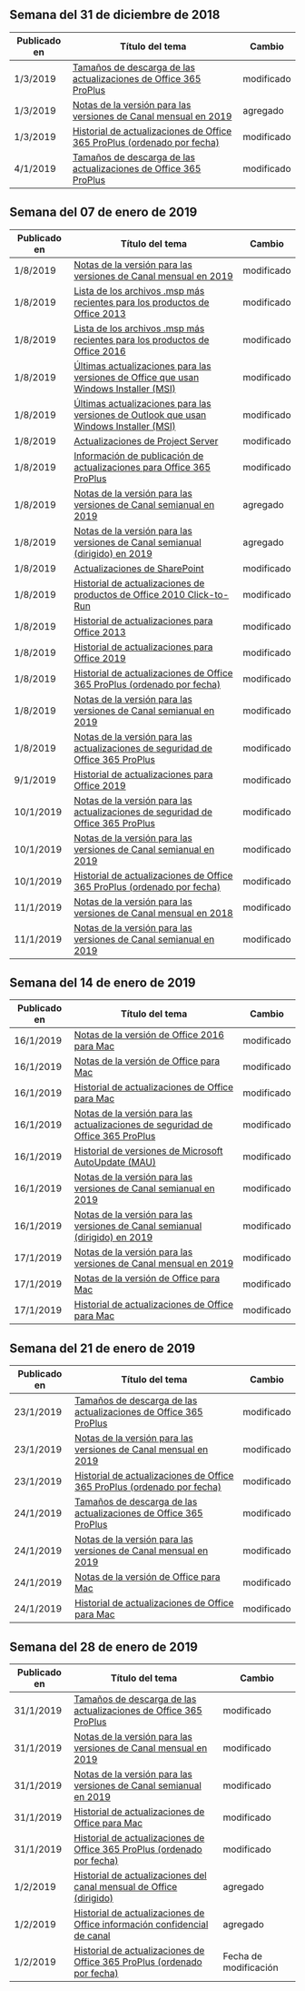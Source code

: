 <!-- This file is generated automatically each week. Changes made to this file will be overwritten.-->




## <a name="week-of-december-31-2018"></a>Semana del 31 de diciembre de 2018


| Publicado en |Título del tema | Cambio |
|------|------------|--------|
| 1/3/2019 | [Tamaños de descarga de las actualizaciones de Office 365 ProPlus](/OfficeUpdates/download-sizes-office365-proplus-updates) | modificado  |
| 1/3/2019 | [Notas de la versión para las versiones de Canal mensual en 2019](/OfficeUpdates/monthly-channel-2019) | agregado |
| 1/3/2019 | [Historial de actualizaciones de Office 365 ProPlus (ordenado por fecha)](/OfficeUpdates/update-history-office365-proplus-by-date) | modificado  |
| 4/1/2019 | [Tamaños de descarga de las actualizaciones de Office 365 ProPlus](/OfficeUpdates/download-sizes-office365-proplus-updates) | modificado  |


## <a name="week-of-january-07-2019"></a>Semana del 07 de enero de 2019


| Publicado en |Título del tema | Cambio |
|------|------------|--------|
| 1/8/2019 | [Notas de la versión para las versiones de Canal mensual en 2019](/OfficeUpdates/monthly-channel-2019) | modificado  |
| 1/8/2019 | [Lista de los archivos .msp más recientes para los productos de Office 2013](/OfficeUpdates/msp-files-office-2013) | modificado  |
| 1/8/2019 | [Lista de los archivos .msp más recientes para los productos de Office 2016](/OfficeUpdates/msp-files-office-2016) | modificado  |
| 1/8/2019 | [Últimas actualizaciones para las versiones de Office que usan Windows Installer (MSI)](/OfficeUpdates/office-updates-msi) | modificado  |
| 1/8/2019 | [Últimas actualizaciones para las versiones de Outlook que usan Windows Installer (MSI)](/OfficeUpdates/outlook-updates-msi) | modificado  |
| 1/8/2019 | [Actualizaciones de Project Server](/OfficeUpdates/project-server-updates) | modificado  |
| 1/8/2019 | [Información de publicación de actualizaciones para Office 365 ProPlus](/OfficeUpdates/release-notes-office365-proplus) | modificado  |
| 1/8/2019 | [Notas de la versión para las versiones de Canal semianual en 2019](/OfficeUpdates/semi-annual-channel-2019) | agregado |
| 1/8/2019 | [Notas de la versión para las versiones de Canal semianual (dirigido) en 2019](/OfficeUpdates/semi-annual-channel-targeted-2019) | agregado |
| 1/8/2019 | [Actualizaciones de SharePoint](/OfficeUpdates/sharepoint-updates) | modificado  |
| 1/8/2019 | [Historial de actualizaciones de productos de Office 2010 Click-to-Run](/OfficeUpdates/update-history-office-2010-click-to-run) | modificado  |
| 1/8/2019 | [Historial de actualizaciones para Office 2013](/OfficeUpdates/update-history-office-2013) | modificado  |
| 1/8/2019 | [Historial de actualizaciones para Office 2019](/OfficeUpdates/update-history-office-2019) | modificado  |
| 1/8/2019 | [Historial de actualizaciones de Office 365 ProPlus (ordenado por fecha)](/OfficeUpdates/update-history-office365-proplus-by-date) | modificado  |
| 1/8/2019 | [Notas de la versión para las versiones de Canal semianual en 2019](/OfficeUpdates/semi-annual-channel-2019) | modificado  |
| 1/8/2019 | [Notas de la versión para las actualizaciones de seguridad de Office 365 ProPlus](/OfficeUpdates/office365-proplus-security-updates) | modificado  |
| 9/1/2019 | [Historial de actualizaciones para Office 2019](/OfficeUpdates/update-history-office-2019) | modificado  |
| 10/1/2019 | [Notas de la versión para las actualizaciones de seguridad de Office 365 ProPlus](/OfficeUpdates/office365-proplus-security-updates) | modificado  |
| 10/1/2019 | [Notas de la versión para las versiones de Canal semianual en 2019](/OfficeUpdates/semi-annual-channel-2019) | modificado  |
| 10/1/2019 | [Historial de actualizaciones de Office 365 ProPlus (ordenado por fecha)](/OfficeUpdates/update-history-office365-proplus-by-date) | modificado  |
| 11/1/2019 | [Notas de la versión para las versiones de Canal mensual en 2018](/OfficeUpdates/monthly-channel-2018) | modificado  |
| 11/1/2019 | [Notas de la versión para las versiones de Canal semianual en 2019](/OfficeUpdates/semi-annual-channel-2019) | modificado  |


## <a name="week-of-january-14-2019"></a>Semana del 14 de enero de 2019


| Publicado en |Título del tema | Cambio |
|------|------------|--------|
| 16/1/2019 | [Notas de la versión de Office 2016 para Mac](/OfficeUpdates/release-notes-office-2016-mac) | modificado  |
| 16/1/2019 | [Notas de la versión de Office para Mac](/OfficeUpdates/release-notes-office-for-mac) | modificado  |
| 16/1/2019 | [Historial de actualizaciones de Office para Mac](/OfficeUpdates/update-history-office-for-mac) | modificado  |
| 16/1/2019 | [Notas de la versión para las actualizaciones de seguridad de Office 365 ProPlus](/OfficeUpdates/office365-proplus-security-updates) | modificado  |
| 16/1/2019 | [Historial de versiones de Microsoft AutoUpdate (MAU)](/OfficeUpdates/release-history-microsoft-autoupdate) | modificado  |
| 16/1/2019 | [Notas de la versión para las versiones de Canal semianual en 2019](/OfficeUpdates/semi-annual-channel-2019) | modificado  |
| 16/1/2019 | [Notas de la versión para las versiones de Canal semianual (dirigido) en 2019](/OfficeUpdates/semi-annual-channel-targeted-2019) | modificado  |
| 17/1/2019 | [Notas de la versión para las versiones de Canal mensual en 2019](/OfficeUpdates/monthly-channel-2019) | modificado  |
| 17/1/2019 | [Notas de la versión de Office para Mac](/OfficeUpdates/release-notes-office-for-mac) | modificado  |
| 17/1/2019 | [Historial de actualizaciones de Office para Mac](/OfficeUpdates/update-history-office-for-mac) | modificado  |


## <a name="week-of-january-21-2019"></a>Semana del 21 de enero de 2019


| Publicado en |Título del tema | Cambio |
|------|------------|--------|
| 23/1/2019 | [Tamaños de descarga de las actualizaciones de Office 365 ProPlus](/OfficeUpdates/download-sizes-office365-proplus-updates) | modificado  |
| 23/1/2019 | [Notas de la versión para las versiones de Canal mensual en 2019](/OfficeUpdates/monthly-channel-2019) | modificado  |
| 23/1/2019 | [Historial de actualizaciones de Office 365 ProPlus (ordenado por fecha)](/OfficeUpdates/update-history-office365-proplus-by-date) | modificado  |
| 24/1/2019 | [Tamaños de descarga de las actualizaciones de Office 365 ProPlus](/OfficeUpdates/download-sizes-office365-proplus-updates) | modificado  |
| 24/1/2019 | [Notas de la versión para las versiones de Canal mensual en 2019](/OfficeUpdates/monthly-channel-2019) | modificado  |
| 24/1/2019 | [Notas de la versión de Office para Mac](/OfficeUpdates/release-notes-office-for-mac) | modificado  |
| 24/1/2019 | [Historial de actualizaciones de Office para Mac](/OfficeUpdates/update-history-office-for-mac) | modificado  |


## <a name="week-of-january-28-2019"></a>Semana del 28 de enero de 2019


| Publicado en |Título del tema | Cambio |
|------|------------|--------|
| 31/1/2019 | [Tamaños de descarga de las actualizaciones de Office 365 ProPlus](/OfficeUpdates/download-sizes-office365-proplus-updates) | modificado  |
| 31/1/2019 | [Notas de la versión para las versiones de Canal mensual en 2019](/OfficeUpdates/monthly-channel-2019) | modificado  |
| 31/1/2019 | [Notas de la versión para las versiones de Canal semianual en 2019](/OfficeUpdates/semi-annual-channel-2019) | modificado  |
| 31/1/2019 | [Historial de actualizaciones de Office para Mac](/OfficeUpdates/update-history-office-for-mac) | modificado  |
| 31/1/2019 | [Historial de actualizaciones de Office 365 ProPlus (ordenado por fecha)](/OfficeUpdates/update-history-office365-proplus-by-date) | modificado  |
| 1/2/2019 | [Historial de actualizaciones del canal mensual de Office (dirigido)](/OfficeUpdates/update-history-monthly-channel-targeted) | agregado |
| 1/2/2019 | [Historial de actualizaciones de Office información confidencial de canal](/OfficeUpdates/update-history-office-insider) | agregado |
| 1/2/2019 | [Historial de actualizaciones de Office 365 ProPlus (ordenado por fecha)](/OfficeUpdates/update-history-office365-proplus-by-date) | Fecha de modificación |
